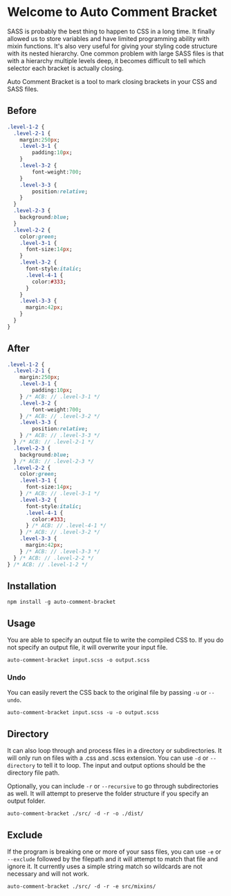 # Welcome to Auto Comment Bracket

SASS is probably the best thing to happen to CSS in a long time. It finally allowed us to store variables and have limited programming ability with mixin functions. It's also very useful for giving your styling code structure with its nested hierarchy. One common problem with large SASS files is that with a hierarchy multiple levels deep, it becomes difficult to tell which selector each bracket is actually closing.

Auto Comment Bracket is a tool to mark closing brackets in your CSS and SASS files.

## Before

```sass
.level-1-2 {
  .level-2-1 {
    margin:250px;
    .level-3-1 {
		padding:10px;
    }
    .level-3-2 {
		font-weight:700;
    }
    .level-3-3 {
		position:relative;
    }
  }
  .level-2-3 {
	background:blue;
  }
  .level-2-2 {
	color:green;
    .level-3-1 {
      font-size:14px;
    }
    .level-3-2 {
      font-style:italic;
      .level-4-1 {
        color:#333;
      }
    }
    .level-3-3 {
      margin:42px;
    }
  }
}
```

## After

```sass
.level-1-2 {
  .level-2-1 {
    margin:250px;
    .level-3-1 {
		padding:10px;
    } /* ACB: // .level-3-1 */
    .level-3-2 {
		font-weight:700;
    } /* ACB: // .level-3-2 */
    .level-3-3 {
		position:relative;
    } /* ACB: // .level-3-3 */
  } /* ACB: // .level-2-1 */
  .level-2-3 {
	background:blue;
  } /* ACB: // .level-2-3 */
  .level-2-2 {
	color:green;
    .level-3-1 {
      font-size:14px;
    } /* ACB: // .level-3-1 */
    .level-3-2 {
      font-style:italic;
      .level-4-1 {
        color:#333;
      } /* ACB: // .level-4-1 */
    } /* ACB: // .level-3-2 */
    .level-3-3 {
      margin:42px;
    } /* ACB: // .level-3-3 */
  } /* ACB: // .level-2-2 */
} /* ACB: // .level-1-2 */
```

## Installation

`npm install -g auto-comment-bracket`

## Usage

You are able to specify an output file to write the compiled CSS to. If you do not specify an output file, it will overwrite your input file.

`auto-comment-bracket input.scss -o output.scss`

### Undo

You can easily revert the CSS back to the original file by passing `-u` or `--undo`.

`auto-comment-bracket input.scss -u -o output.scss`

## Directory

It can also loop through and process files in a directory or subdirectories. It will only run on files with a .css and .scss extension. You can use `-d` or `--directory` to tell it to loop. The input and output options should be the directory file path.

Optionally, you can include `-r` or `--recursive` to go through subdirectories as well. It will attempt to preserve the folder structure if you specify an output folder.

`auto-comment-bracket ./src/ -d -r -o ./dist/`

## Exclude

If the program is breaking one or more of your sass files, you can use `-e` or `--exclude` followed by the filepath and it will attempt to match that file and ignore it. It currently uses a simple string match so wildcards are not necessary and will not work.

`auto-comment-bracket ./src/ -d -r -e src/mixins/`
